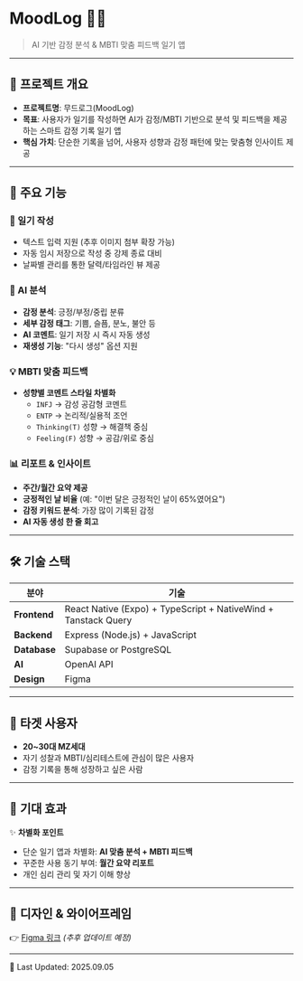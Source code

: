 # MoodLog 📖✨

> AI 기반 감정 분석 & MBTI 맞춤 피드백 일기 앱

---

## 📌 프로젝트 개요

- **프로젝트명**: 무드로그(MoodLog)
- **목표**: 사용자가 일기를 작성하면 AI가 감정/MBTI 기반으로 분석 및 피드백을 제공하는 스마트 감정 기록 일기 앱
- **핵심 가치**: 단순한 기록을 넘어, 사용자 성향과 감정 패턴에 맞는 맞춤형 인사이트 제공

---

## 🚀 주요 기능

### 📝 일기 작성

- 텍스트 입력 지원 (추후 이미지 첨부 확장 가능)
- 자동 임시 저장으로 작성 중 강제 종료 대비
- 날짜별 관리를 통한 달력/타임라인 뷰 제공

### 🤖 AI 분석

- **감정 분석**: 긍정/부정/중립 분류
- **세부 감정 태그**: 기쁨, 슬픔, 분노, 불안 등
- **AI 코멘트**: 일기 저장 시 즉시 자동 생성
- **재생성 기능**: "다시 생성" 옵션 지원

### 💡 MBTI 맞춤 피드백

- **성향별 코멘트 스타일 차별화**
  - `INFJ` → 감성 공감형 코멘트
  - `ENTP` → 논리적/실용적 조언
  - `Thinking(T)` 성향 → 해결책 중심
  - `Feeling(F)` 성향 → 공감/위로 중심

### 📊 리포트 & 인사이트

- **주간/월간 요약 제공**
- **긍정적인 날 비율** (예: "이번 달은 긍정적인 날이 65%였어요")
- **감정 키워드 분석**: 가장 많이 기록된 감정
- **AI 자동 생성 한 줄 회고**

---

## 🛠 기술 스택

| 분야         | 기술                                                           |
| ------------ | -------------------------------------------------------------- |
| **Frontend** | React Native (Expo) + TypeScript + NativeWind + Tanstack Query |
| **Backend**  | Express (Node.js) + JavaScript                                 |
| **Database** | Supabase or PostgreSQL                                         |
| **AI**       | OpenAI API                                                     |
| **Design**   | Figma                                                          |

---

## 🎯 타겟 사용자

- **20~30대 MZ세대**
- 자기 성찰과 MBTI/심리테스트에 관심이 많은 사용자
- 감정 기록을 통해 성장하고 싶은 사람

---

## 🌟 기대 효과

✨ **차별화 포인트**

- 단순 일기 앱과 차별화: **AI 맞춤 분석 + MBTI 피드백**
- 꾸준한 사용 동기 부여: **월간 요약 리포트**
- 개인 심리 관리 및 자기 이해 향상

---

## 🎨 디자인 & 와이어프레임

👉 [Figma 링크](https://www.figma.com) _(추후 업데이트 예정)_

---

📅 Last Updated: 2025.09.05
